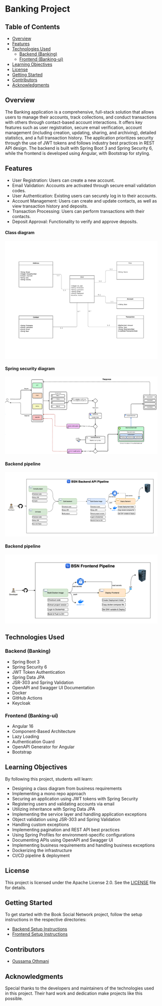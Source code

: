 # Banking Project

## Table of Contents

- [Overview](#overview)
- [Features](#features)
- [Technologies Used](#technologies-used)
    - [Backend (Banking)](#backend-Banking)
    - [Frontend (Banking-ui)](#frontend-Banking-ui)
- [Learning Objectives](#learning-objectives)
- [License](#license)
- [Getting Started](#getting-started)
- [Contributors](#contributors)
- [Acknowledgments](#acknowledgments)

## Overview

The Banking application is a comprehensive, full-stack solution that allows users to manage their accounts, track collections, and conduct transactions with others through contact-based account interactions. It offers key features such as user registration, secure email verification, account management (including creation, updating, sharing, and archiving), detailed statistics, and a full transaction history. The application prioritizes security through the use of JWT tokens and follows industry best practices in REST API design. The backend is built with Spring Boot 3 and Spring Security 6, while the frontend is developed using Angular, with Bootstrap for styling.

## Features

-    User Registration: Users can create a new account.
-    Email Validation: Accounts are activated through secure email validation codes.
-    User Authentication: Existing users can securely log in to their accounts.
-    Account Management: Users can create and update contacts, as well as view transaction history and deposits.
-    Transaction Processing: Users can perform transactions with their contacts.
-    Deposit Approval: Functionality to verify and approve deposits.

#### Class diagram
![Class diagram](screenshots/class-diagram.png)

#### Spring security diagram
![Security diagram](screenshots/security.png)

#### Backend pipeline
![Security diagram](screenshots/be-pipeline.png)

#### Backend pipeline
![Security diagram](screenshots/fe-pipeline.png)

## Technologies Used

### Backend (Banking)

- Spring Boot 3
- Spring Security 6
- JWT Token Authentication
- Spring Data JPA
- JSR-303 and Spring Validation
- OpenAPI and Swagger UI Documentation
- Docker
- GitHub Actions
- Keycloak

### Frontend (Banking-ui)

- Angular 16
- Component-Based Architecture
- Lazy Loading
- Authentication Guard
- OpenAPI Generator for Angular
- Bootstrap

## Learning Objectives

By following this project, students will learn:

- Designing a class diagram from business requirements
- Implementing a mono repo approach
- Securing an application using JWT tokens with Spring Security
- Registering users and validating accounts via email
- Utilizing inheritance with Spring Data JPA
- Implementing the service layer and handling application exceptions
- Object validation using JSR-303 and Spring Validation
- Handling custom exceptions
- Implementing pagination and REST API best practices
- Using Spring Profiles for environment-specific configurations
- Documenting APIs using OpenAPI and Swagger UI
- Implementing business requirements and handling business exceptions
- Dockerizing the infrastructure
- CI/CD pipeline & deployment

## License

This project is licensed under the Apache License 2.0. See the [LICENSE](LICENSE) file for details.

## Getting Started

To get started with the Book Social Network project, follow the setup instructions in the respective directories:

- [Backend Setup Instructions](https://github.com/oussama123-ai/SpringBoot-Lab/blob/main/README.md)
- [Frontend Setup Instructions](banking-ui/README.md)

## Contributors

- [Oussama Othmani](https://github.com/oussama123-ai)

## Acknowledgments

Special thanks to the developers and maintainers of the technologies used in this project. Their hard work and dedication make projects like this possible.
